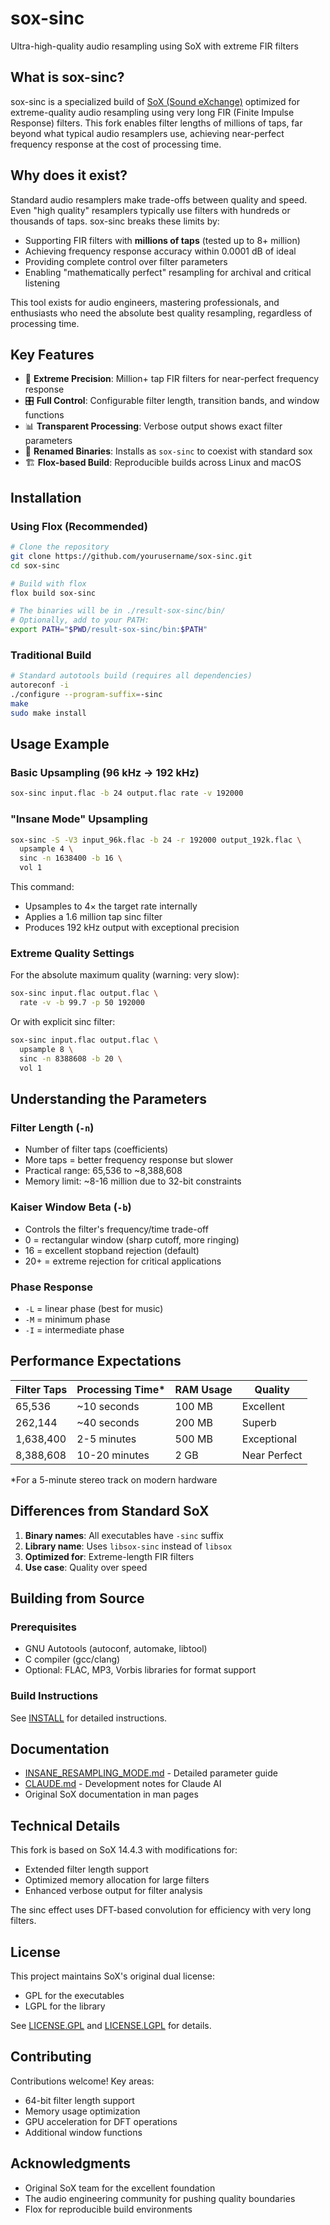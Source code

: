 # sox-sinc

Ultra-high-quality audio resampling using SoX with extreme FIR filters

## What is sox-sinc?

sox-sinc is a specialized build of [SoX (Sound eXchange)](http://sox.sourceforge.net/) optimized for extreme-quality audio resampling using very long FIR (Finite Impulse Response) filters. This fork enables filter lengths of millions of taps, far beyond what typical audio resamplers use, achieving near-perfect frequency response at the cost of processing time.

## Why does it exist?

Standard audio resamplers make trade-offs between quality and speed. Even "high quality" resamplers typically use filters with hundreds or thousands of taps. sox-sinc breaks these limits by:

- Supporting FIR filters with **millions of taps** (tested up to 8+ million)
- Achieving frequency response accuracy within 0.0001 dB of ideal
- Providing complete control over filter parameters
- Enabling "mathematically perfect" resampling for archival and critical listening

This tool exists for audio engineers, mastering professionals, and enthusiasts who need the absolute best quality resampling, regardless of processing time.

## Key Features

- 🎯 **Extreme Precision**: Million+ tap FIR filters for near-perfect frequency response
- 🎛️ **Full Control**: Configurable filter length, transition bands, and window functions
- 📊 **Transparent Processing**: Verbose output shows exact filter parameters
- 🔧 **Renamed Binaries**: Installs as `sox-sinc` to coexist with standard sox
- 🏗️ **Flox-based Build**: Reproducible builds across Linux and macOS

## Installation

### Using Flox (Recommended)

```bash
# Clone the repository
git clone https://github.com/yourusername/sox-sinc.git
cd sox-sinc

# Build with flox
flox build sox-sinc

# The binaries will be in ./result-sox-sinc/bin/
# Optionally, add to your PATH:
export PATH="$PWD/result-sox-sinc/bin:$PATH"
```

### Traditional Build

```bash
# Standard autotools build (requires all dependencies)
autoreconf -i
./configure --program-suffix=-sinc
make
sudo make install
```

## Usage Example

### Basic Upsampling (96 kHz → 192 kHz)

```bash
sox-sinc input.flac -b 24 output.flac rate -v 192000
```

### "Insane Mode" Upsampling

```bash
sox-sinc -S -V3 input_96k.flac -b 24 -r 192000 output_192k.flac \
  upsample 4 \
  sinc -n 1638400 -b 16 \
  vol 1
```

This command:
- Upsamples to 4× the target rate internally
- Applies a 1.6 million tap sinc filter
- Produces 192 kHz output with exceptional precision

### Extreme Quality Settings

For the absolute maximum quality (warning: very slow):

```bash
sox-sinc input.flac output.flac \
  rate -v -b 99.7 -p 50 192000
```

Or with explicit sinc filter:

```bash
sox-sinc input.flac output.flac \
  upsample 8 \
  sinc -n 8388608 -b 20 \
  vol 1
```

## Understanding the Parameters

### Filter Length (`-n`)
- Number of filter taps (coefficients)
- More taps = better frequency response but slower
- Practical range: 65,536 to ~8,388,608
- Memory limit: ~8-16 million due to 32-bit constraints

### Kaiser Window Beta (`-b`)
- Controls the filter's frequency/time trade-off
- 0 = rectangular window (sharp cutoff, more ringing)
- 16 = excellent stopband rejection (default)
- 20+ = extreme rejection for critical applications

### Phase Response
- `-L` = linear phase (best for music)
- `-M` = minimum phase
- `-I` = intermediate phase

## Performance Expectations

| Filter Taps | Processing Time* | RAM Usage | Quality |
|------------|-----------------|-----------|---------|
| 65,536 | ~10 seconds | 100 MB | Excellent |
| 262,144 | ~40 seconds | 200 MB | Superb |
| 1,638,400 | 2-5 minutes | 500 MB | Exceptional |
| 8,388,608 | 10-20 minutes | 2 GB | Near Perfect |

*For a 5-minute stereo track on modern hardware

## Differences from Standard SoX

1. **Binary names**: All executables have `-sinc` suffix
2. **Library name**: Uses `libsox-sinc` instead of `libsox`
3. **Optimized for**: Extreme-length FIR filters
4. **Use case**: Quality over speed

## Building from Source

### Prerequisites

- GNU Autotools (autoconf, automake, libtool)
- C compiler (gcc/clang)
- Optional: FLAC, MP3, Vorbis libraries for format support

### Build Instructions

See [INSTALL](INSTALL) for detailed instructions.

## Documentation

- [INSANE_RESAMPLING_MODE.md](INSANE_RESAMPLING_MODE.md) - Detailed parameter guide
- [CLAUDE.md](CLAUDE.md) - Development notes for Claude AI
- Original SoX documentation in man pages

## Technical Details

This fork is based on SoX 14.4.3 with modifications for:
- Extended filter length support
- Optimized memory allocation for large filters
- Enhanced verbose output for filter analysis

The sinc effect uses DFT-based convolution for efficiency with very long filters.

## License

This project maintains SoX's original dual license:
- GPL for the executables
- LGPL for the library

See [LICENSE.GPL](LICENSE.GPL) and [LICENSE.LGPL](LICENSE.LGPL) for details.

## Contributing

Contributions welcome! Key areas:
- 64-bit filter length support
- Memory usage optimization
- GPU acceleration for DFT operations
- Additional window functions

## Acknowledgments

- Original SoX team for the excellent foundation
- The audio engineering community for pushing quality boundaries
- Flox for reproducible build environments